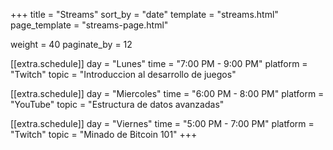 +++
title = "Streams"
sort_by = "date"
template = "streams.html"
page_template = "streams-page.html"

weight = 40
paginate_by = 12

[[extra.schedule]]
day = "Lunes"
time = "7:00 PM - 9:00 PM"
platform = "Twitch"
topic = "Introduccion al desarrollo de juegos"

[[extra.schedule]]
day = "Miercoles"
time = "6:00 PM - 8:00 PM"
platform = "YouTube"
topic = "Estructura de datos avanzadas"

[[extra.schedule]]
day = "Viernes"
time = "5:00 PM - 7:00 PM"
platform = "Twitch"
topic = "Minado de Bitcoin 101"
+++
